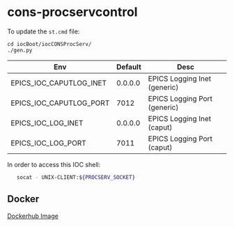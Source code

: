 # cons-procservcontrol

To update the `st.cmd` file:
```
cd iocBoot/iocCONSProcServ/
./gen.py
```
|Env|Default|Desc|
|---|---|---|
|EPICS_IOC_CAPUTLOG_INET|0.0.0.0|EPICS Logging Inet (generic)|
|EPICS_IOC_CAPUTLOG_PORT|7012|EPICS Logging Port (generic)|
|EPICS_IOC_LOG_INET|0.0.0.0|EPICS Logging Inet (caput)|
|EPICS_IOC_LOG_PORT|7011|EPICS Logging Port (caput)|

In order to access this IOC shell:
```bash
   socat - UNIX-CLIENT:${PROCSERV_SOCKET}
```

## Docker
[Dockerhub Image](https://hub.docker.com/r/lnlscon/procservcontrol)

